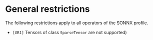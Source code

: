 # General restrictions

The following restrictions apply to all operators of the SONNX profile.

- `[GR1]` Tensors of class `SparseTensor` are not supported)
